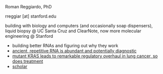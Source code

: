 <link rel="stylesheet" href="styles.css">
Roman Reggiardo, PhD

rreggiar [at] stanford.edu

building with biology and computers (and occasionally soap dispensers), liquid biopsy @ UC Santa Cruz and ClearNote, now more molecular engineering @ Stanford

- building better RNAs and figuring out why they work
- [ancient, repetitive RNA is abundant and potentially diagnostic](https://www.nature.com/articles/s41551-023-01081-7)
- [mutant KRAS leads to remarkable regulatory overhaul in lung cancer, so does treatment](https://www.cell.com/cell-reports/fulltext/S2211-1247(22)00906-8?dgcid=raven_jbs_etoc_email)
- [scholar](https://scholar.google.com/citations?user=82aJS_YAAAAJ&hl=en)
